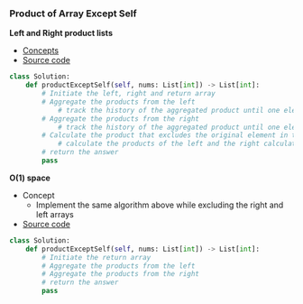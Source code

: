 ### Product of Array Except Self 
**Left and Right product lists**
- [Concepts](images/LeftRight.png)
- [Source code](source/LeftRight.py)
```python
class Solution:
    def productExceptSelf(self, nums: List[int]) -> List[int]:
        # Initiate the left, right and return array
        # Aggregate the products from the left
            # track the history of the aggregated product until one element is left in the nums array
        # Aggregate the products from the right
            # track the history of the aggregated product until one element is left in the nums array
        # Calculate the product that excludes the original element in the nums array
            # calculate the products of the left and the right calculation
        # return the answer
        pass
```

**O(1) space**
- Concept 
    - Implement the same algorithm above while excluding the right and left arrays
- [Source code](source/Space.py)
```python
class Solution:
    def productExceptSelf(self, nums: List[int]) -> List[int]:
        # Initiate the return array
        # Aggregate the products from the left
        # Aggregate the products from the right
        # return the answer
        pass
```


